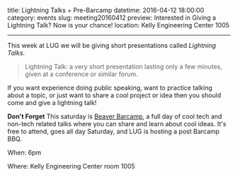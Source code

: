 title: Lightning Talks + Pre-Barcamp
datetime: 2016-04-12 18:00:00
category: events
slug: meeting20160412
preview: Interested in Giving a Lightning Talk? Now is your chance!
location: Kelly Engineering Center 1005

---

This week at LUG we will be giving short presentations called _Lightning
Talks_.

> Lightning Talk: a very short presentation lasting only a few minutes, given
> at a conference or similar forum.

If you want experience doing public speaking, want to practice talking about a
topic, or just want to share a cool project or idea then you should come and
give a lightning talk!

**Don't Forget** This saturday is [Beaver Barcamp], a full day of cool tech and
non-tech related talks where you can share and learn about cool ideas. It's
free to attend, goes all day Saturday, and LUG is hosting a post Barcamp BBQ.

[Beaver Barcamp]: http://beaverbarcamp.org

When: 6pm

Where: Kelly Engineering Center room 1005
